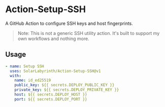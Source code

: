 # Action-Setup-SSH

A GitHub Action to configure SSH keys and host fingerprints.

> Note: This is not a generic SSH utility action. It's built to support my own workflows and nothing more.

## Usage

```yml
- name: Setup SSH
  uses: SolarLabyrinth/Action-Setup-SSH@v1
  with:
    name: id_ed25519
    public_key: ${{ secrets.DEPLOY_PUBLIC_KEY }}
    private_key: ${{ secrets.DEPLOY_PRIVATE_KEY }}
    host: ${{ secrets.DEPLOY_HOST }}
    port: ${{ secrets.DEPLOY_PORT }}
```
